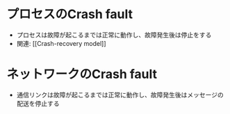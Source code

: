 # プロセスのCrash fault
- プロセスは故障が起こるまでは正常に動作し、故障発生後は停止をする
- 関連: [[Crash-recovery model]]

# ネットワークのCrash fault
- 通信リンクは故障が起こるまでは正常に動作し、故障発生後はメッセージの配送を停止する